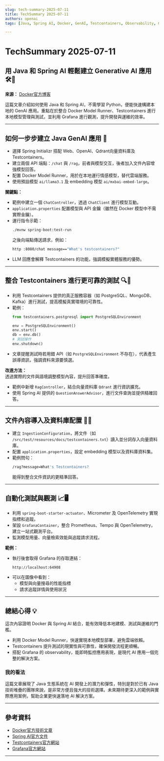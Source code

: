 ```yaml
---
slug: tech-summary-2025-07-11
title: TechSummary 2025-07-11
authors: openai
tags: [Java, Spring AI, Docker, GenAI, Testcontainers, Observability, Grafana]

---
```


# TechSummary 2025-07-11

## 用 Java 和 Spring AI 輕鬆建立 Generative AI 應用 🛠️🤖

**來源：** [Docker官方博客](https://www.docker.com/blog/build-genai-app-with-java-spring-ai-docker-model-runner/)

這篇文章介紹如何使用 Java 和 Spring AI，不需學習 Python，便能快速構建本地的 GenAI 應用。重點在於整合 Docker Model Runner、Testcontainers 進行本地模型管理與測試，並利用 Grafana 進行觀測，提升開發與運維的效率。

<!-- truncate -->

---

## 如何一步步建立 Java GenAI 應用 🚀

- 選擇 Spring Initializr 搭配 Web、OpenAI、Qdrant向量資料庫及 Testcontainers。
- 建立兩個 API 端點：`/chat` 與 `/rag`，前者與模型交互，後者加入文件內容增強模型回答。
- 配置 Docker Model Runner，用於在本地運行情感模型，替代雲端服務。
- 使用預設模型 `ai/llama3.1` 及 embedding 模型 `ai/mxbai-embed-large`。

**關鍵點：**
- 範例中建立一個 `ChatController`，透過 `ChatClient` 進行模型互動。
- `application.properties` 配置模型與 API 金鑰（雖然在 Docker 模型中不需實際金鑰）。
- 運行指令示範：
  ```bash
  ./mvnw spring-boot:test-run
  ```
  之後向端點傳送請求，例如：
  ```bash
  http :8080/chat message=="What's testcontainers?"
  ```
- LLM 回應會解釋 Testcontainers 的功能，強調模擬實體服務的優勢。

---

## 整合 Testcontainers 進行更可靠的測試 🔍🧪

- 利用 Testcontainers 提供的真正服務容器（如 PostgreSQL、MongoDB、Kafka）進行測試，提高模擬真實環境的可靠性。
- 範例：
  ```python
  from testcontainers.postgresql import PostgreSQLEnvironment

  env = PostgreSQLEnvironment()
  env.start()
  db = env.db()
  # 測試操作
  env.shutdown()
  ```
- 文章提醒測試時若用錯 API（如 `PostgreSQLEnvironment` 不存在），代表產生誤導資訊，強調資料來源要慎選。

**改進方法：**  
透過實際的文件與語境調整模型內容，提升回答準確度。

- 範例中新增 `RagController`，結合向量資料庫 `Qdrant` 進行資訊擴充。
- 使用 Spring AI 提供的 `QuestionAnswerAdvisor`，進行文件查詢並提供精確回答。

---

## 文件內容導入及資料庫配置 📄🔧

- 建立 `IngestionConfiguration`，將文件（如 `/src/test/resources/docs/testcontainers.txt`）讀入並分詞存入向量資料庫。
- 配置 `application.properties`，設定 embedding 模型以及資料庫資料集。
- 範例問句：
  ```bash
  /rag?message=What's Testcontainers?
  ```
  能得到整合文件資訊的更精準回答。

---

## 自動化測試與觀測 📈🖥️

- 利用 `spring-boot-starter-actuator`、Micrometer 及 OpenTelemetry 實現指標和追蹤。
- 架設 `GrafanaContainer`，整合 Prometheus、Tempo 與 OpenTelemetry，建立一站式觀測平台。
- 監測模型用量、向量檢索效能與追蹤請求流程。

**範例：**
- 執行後會取得 Grafana 的存取連結：
  ```
  http://localhost:64908
  ```
- 可以在圖像中看到：
  - 模型與向量搜尋的性能指標
  - 請求追蹤詳情與使用狀況

---

## 總結心得 💡

這次內容證明 Docker 與 Spring AI 結合，能有效降低本地建模、測試與運維的門檻。  
- 利用 Docker Model Runner，快速實現本地模型部署，避免雲端依賴。  
- Testcontainers 提升測試的現實性與可靠性，確保開發流程更順暢。  
- 搭配 Grafana 的 observability，能即時監控應用表現，是現代 AI 應用一個完整的解決方案。

### 我的看法

這篇文章展現了 Java 生態系統在 AI 開發上的潛力和彈性，特別是對於已有 Java 技術堆疊的團隊來說，是非常方便且強大的技術選擇。未來期待更深入的範例與實際應用案例，幫助企業更快速落地 AI 解決方案。

---

## 參考資料

- [Docker官方技術文章](https://www.docker.com/blog/build-genai-app-with-java-spring-ai-docker-model-runner/)
- [Spring AI官方文件](https://spring.io/projects/spring-ai)
- [Testcontainers官方網站](https://testcontainers.com/)
- [Grafana官方網站](https://grafana.com/)

---